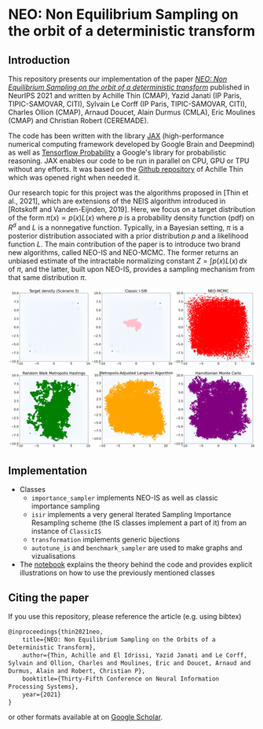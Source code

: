 # NEO: Non Equilibrium Sampling on the orbit of a deterministic transform

## Introduction

This repository presents our implementation of the paper [*NEO: Non Equilibrium Sampling on the orbit of a deterministic transform*](https://arxiv.org/abs/2103.10943) published in NeurIPS 2021 and written by Achille Thin (CMAP), Yazid Janati (IP Paris, TIPIC-SAMOVAR, CITI), Sylvain Le Corff (IP Paris, TIPIC-SAMOVAR, CITI), Charles Ollion (CMAP), Arnaud Doucet, Alain Durmus (CMLA), Eric Moulines (CMAP) and Christian Robert (CEREMADE).

The code has been written with the library [JAX](https://deepmind.com/blog/article/using-jax-to-accelerate-our-research) (high-performance numerical computing framework developed by Google Brain and Deepmind) as well as [Tensorflow Probability](https://www.tensorflow.org/probability) a Google's library for probabilistic reasoning. JAX enables our code to be run in parallel on CPU, GPU or TPU without any efforts. It was based on the [Github repository](https://github.com/Achillethin/NEO_non_equilibrium_sampling) of Achille Thin which was opened right when needed it.

Our research topic for this project was the algorithms proposed in [Thin et al., 2021], which are extensions of the NEIS algorithm introduced in [Rotskoff and Vanden-Eijnden, 2019]. Here, we focus on a target distribution of the form $\pi(x) \propto p(x)L(x)$ where $p$ is a probability density function (pdf) on $R^d$ and $L$ is a nonnegative function. Typically, in a Bayesian setting, $\pi$ is a posterior distribution associated with a prior distribution $p$ and a likelihood function $L$. The main contribution of the paper is to introduce two brand new algorithms, called NEO-IS and NEO-MCMC. The former returns an unbiased estimate of the intractable normalizing constant $Z = \int p(x)L(x)\, dx$ of $\pi$, and the latter, built upon NEO-IS, provides a sampling mechanism from that same distribution $\pi$.

![Example use of NEO-MCMC](res/example.png)

## Implementation

* Classes
  * `importance_sampler` implements NEO-IS as well as classic importance sampling
  * `isir` implements a very general Iterated Sampling Importance Resampling scheme (the IS classes implement a part of it) from an instance of `ClassicIS`
  * `transformation` implements generic bijections
  * `autotune_is` and `benchmark_sampler` are used to make graphs and vizualisations
* The [notebook](notebook/neo-notebook.ipynb) explains the theory behind the code and provides explicit illustrations on how to use the previously mentioned classes

## Citing the paper

If you use this repository, please reference the article (e.g. using bibtex)

```
@inproceedings{thin2021neo,
	title={NEO: Non Equilibrium Sampling on the Orbits of a Deterministic Transform},
	author={Thin, Achille and El Idrissi, Yazid Janati and Le Corff, Sylvain and Ollion, Charles and Moulines, Eric and Doucet, Arnaud and Durmus, Alain and Robert, Christian P},
	booktitle={Thirty-Fifth Conference on Neural Information Processing Systems},
	year={2021}
}
```

or other formats available at on [Google Scholar](https://scholar.google.com/scholar?hl=en&as_sdt=0%2C5&authuser=1&q=neo+non+equilibrium&btnG=&oq=neo+no#d=gs_cit&u=%2Fscholar%3Fq%3Dinfo%3AeV5WBKEHRfkJ%3Ascholar.google.com%2F%26output%3Dcite%26scirp%3D0%26hl%3Den%26authuser%3D1).